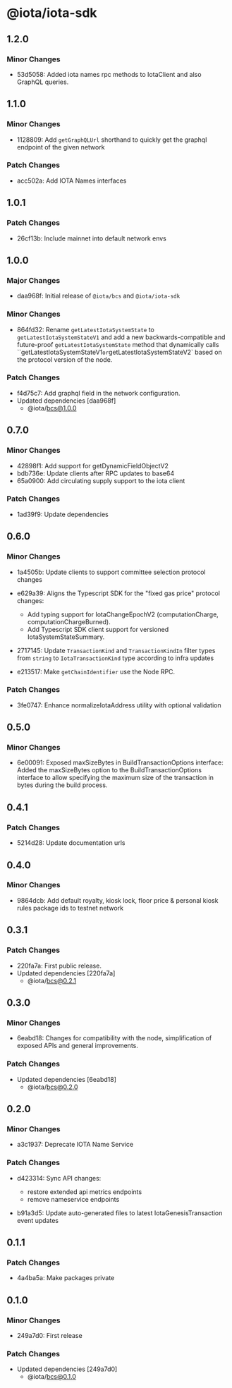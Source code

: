 # @iota/iota-sdk

## 1.2.0

### Minor Changes

-   53d5058: Added iota names rpc methods to IotaClient and also GraphQL queries.

## 1.1.0

### Minor Changes

-   1128809: Add `getGraphQLUrl` shorthand to quickly get the graphql endpoint of the given network

### Patch Changes

-   acc502a: Add IOTA Names interfaces

## 1.0.1

### Patch Changes

-   26cf13b: Include mainnet into default network envs

## 1.0.0

### Major Changes

-   daa968f: Initial release of `@iota/bcs` and `@iota/iota-sdk`

### Minor Changes

-   864fd32: Rename `getLatestIotaSystemState` to `getLatestIotaSystemStateV1` and add a new
    backwards-compatible and future-proof `getLatestIotaSystemState` method that dynamically calls
    ``getLatestIotaSystemStateV1`or`getLatestIotaSystemStateV2` based on the protocol version of the
    node.

### Patch Changes

-   f4d75c7: Add graphql field in the network configuration.
-   Updated dependencies [daa968f]
    -   @iota/bcs@1.0.0

## 0.7.0

### Minor Changes

-   42898f1: Add support for getDynamicFieldObjectV2
-   bdb736e: Update clients after RPC updates to base64
-   65a0900: Add circulating supply support to the iota client

### Patch Changes

-   1ad39f9: Update dependencies

## 0.6.0

### Minor Changes

-   1a4505b: Update clients to support committee selection protocol changes
-   e629a39: Aligns the Typescript SDK for the "fixed gas price" protocol changes:

    -   Add typing support for IotaChangeEpochV2 (computationCharge, computationChargeBurned).
    -   Add Typescript SDK client support for versioned IotaSystemStateSummary.

-   2717145: Update `TransactionKind` and `TransactionKindIn` filter types from `string` to
    `IotaTransactionKind` type according to infra updates
-   e213517: Make `getChainIdentifier` use the Node RPC.

### Patch Changes

-   3fe0747: Enhance normalizeIotaAddress utility with optional validation

## 0.5.0

### Minor Changes

-   6e00091: Exposed maxSizeBytes in BuildTransactionOptions interface: Added the maxSizeBytes
    option to the BuildTransactionOptions interface to allow specifying the maximum size of the
    transaction in bytes during the build process.

## 0.4.1

### Patch Changes

-   5214d28: Update documentation urls

## 0.4.0

### Minor Changes

-   9864dcb: Add default royalty, kiosk lock, floor price & personal kiosk rules package ids to
    testnet network

## 0.3.1

### Patch Changes

-   220fa7a: First public release.
-   Updated dependencies [220fa7a]
    -   @iota/bcs@0.2.1

## 0.3.0

### Minor Changes

-   6eabd18: Changes for compatibility with the node, simplification of exposed APIs and general
    improvements.

### Patch Changes

-   Updated dependencies [6eabd18]
    -   @iota/bcs@0.2.0

## 0.2.0

### Minor Changes

-   a3c1937: Deprecate IOTA Name Service

### Patch Changes

-   d423314: Sync API changes:

    -   restore extended api metrics endpoints
    -   remove nameservice endpoints

-   b91a3d5: Update auto-generated files to latest IotaGenesisTransaction event updates

## 0.1.1

### Patch Changes

-   4a4ba5a: Make packages private

## 0.1.0

### Minor Changes

-   249a7d0: First release

### Patch Changes

-   Updated dependencies [249a7d0]
    -   @iota/bcs@0.1.0
